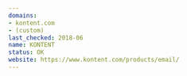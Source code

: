 ```yaml
---
domains:
- kontent.com
- (custom)
last_checked: 2018-06
name: KONTENT
status: OK
website: https://www.kontent.com/products/email/
---
```

